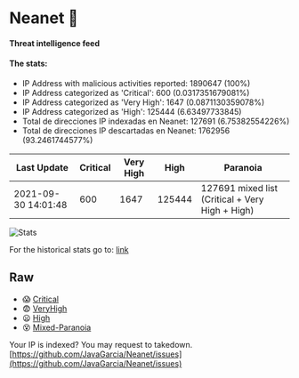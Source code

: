 # Neanet :hocho:
#### Threat intelligence feed
#### The stats:

- IP Address with malicious activities reported: 1890647 (100%)
- IP Address categorized as 'Critical':  600 (0.0317351679081%)
- IP Address categorized as 'Very High':  1647 (0.0871130359078%)
- IP Address categorized as 'High':  125444 (6.63497733845)
- Total de direcciones IP indexadas en Neanet:  127691 (6.75382554226%)
- Total de direcciones IP descartadas en Neanet:  1762956 (93.2461744577%)

| Last Update | Critical | Very High | High | Paranoia |
| --- | --- | --- | --- | --- |
| 2021-09-30 14:01:48 | 600 | 1647 | 125444 | 127691 mixed list (Critical + Very High + High)|

![Stats](https://docs.google.com/spreadsheets/d/e/2PACX-1vSnaNMIXVabIpDJjufMlzH7poXnshF3mgd8Is1g9ytUEzVsP5my4Trn8f-xkoLLQ38xpL3HtmUexLo6/pubchart?oid=501124687&format=image)

For the historical stats go to: [link](/stats.csv)
## Raw
- :scream: [Critical](https://raw.githubusercontent.com/JavaGarcia/Neanet/master/blacklists/neanet_critical.txt)
- :fearful: [VeryHigh](https://raw.githubusercontent.com/JavaGarcia/Neanet/master/blacklists/neanet_veryHigh.txtt)
- :frowning: [High](https://raw.githubusercontent.com/JavaGarcia/Neanet/master/blacklists/neanet_high.txt)
- :dizzy_face: [Mixed-Paranoia](https://raw.githubusercontent.com/JavaGarcia/Neanet/master/blacklists/neanet_all.txt)


Your IP is indexed? You may request to takedown. [https://github.com/JavaGarcia/Neanet/issues](https://github.com/JavaGarcia/Neanet/issues)












































































































































































































































































































































































































































































































































































































































































































































































































































































































































































































































































































































































































































































































































































































































































































































































































































































































































































































































































































































































































































































































































































































































































































































































































































































































































































































































































































































































































































































































































































































































































































































































































































































































































































































































































































































































































































































































































































































































































































































































































































































































































































































































































































































































































































































































































































































































































































































































































































































































































































































































































































































































































































































































































































































































































































































































































































































































































































































































































































































































































































































































































































































































































































































































































































































































































































































































































































































































































































































































































































































































































































































































































































































































































































































































































































































































































































































































































































































































































































































































































































































































































































































































































































































































































































































































































































































































































































































































































































































































































































































































































































































































































































































































































